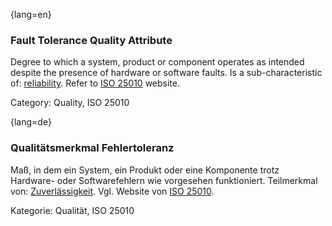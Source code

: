 {lang=en}
### Fault Tolerance Quality Attribute
Degree to which a system, product or component operates as intended despite the presence of hardware or software faults.
Is a sub-characteristic of: [reliability](#term-reliability-quality-attribute).
Refer to [ISO 25010](http://iso25000.com/index.php/en/iso-25000-standards/iso-25010) website.

Category: Quality, ISO 25010

{lang=de}
### Qualitätsmerkmal Fehlertoleranz

Maß, in dem ein System, ein Produkt oder eine Komponente trotz
Hardware- oder Softwarefehlern wie vorgesehen funktioniert.
Teilmerkmal von: [Zuverlässigkeit](#term-reliability-quality-attribute). Vgl. Website von
[ISO
25010](http://iso25000.com/index.php/en/iso-25000-standards/iso-25010).

Kategorie: Qualität, ISO 25010
